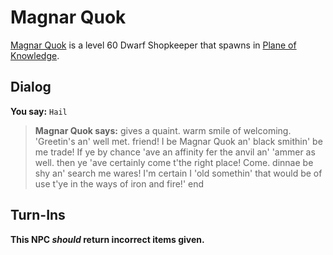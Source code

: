 # Magnar Quok



[Magnar Quok](/npc/202088) is a level 60 Dwarf Shopkeeper that spawns in [Plane of Knowledge](/zone/202).



## Dialog

**You say:** `Hail`



>**Magnar Quok says:** gives a quaint. warm smile of welcoming. 'Greetin's an' well met. friend! I be Magnar Quok an' black smithin' be me trade! If ye by chance 'ave an affinity fer the anvil an' 'ammer as well. then ye 'ave certainly come t'the right place! Come. dinnae be shy an' search me wares! I'm certain I 'old somethin' that would be of use t'ye in the ways of iron and fire!'
end



## Turn-Ins



**This NPC *should* return incorrect items given.**





